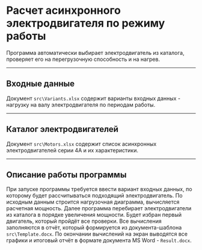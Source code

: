 # Расчет асинхронного электродвигателя по режиму работы
Программа автоматически выбирает электродвигатель из каталога, проверяет его на перегрузочную способность и на нагрев.
___
## Входные данные
Документ `src\Variants.xlsx` содержит варианты входных данных - нагрузку на валу электродвигателя по периодам работы.
___
## Каталог электродвигателей
Документ `src\Motors.xlsx` содержит список асинхронных электродвигателей серии 4А и их характеристики.
___
## Описание работы программы
При запуске программы требуется ввести вариант входных данных, по которому будет рассчитываться подходящий электродвигатель.
По исходным данным строится нагрузочная диаграмма, вычисляется расчетная мощность.
Далее программа перебирает электродвигатели из каталога в порядке увеличения мощности.
Будет избран первый двигатель, который пройдёт все проверки.
Все вычисления заполняются в отчёт, который формируется из документа-шаблона `src\Template.docx`.
По окончании вычислений на экран выводятся все графики и итоговый отчёт в формате документа MS Word - `Result.docx`.
